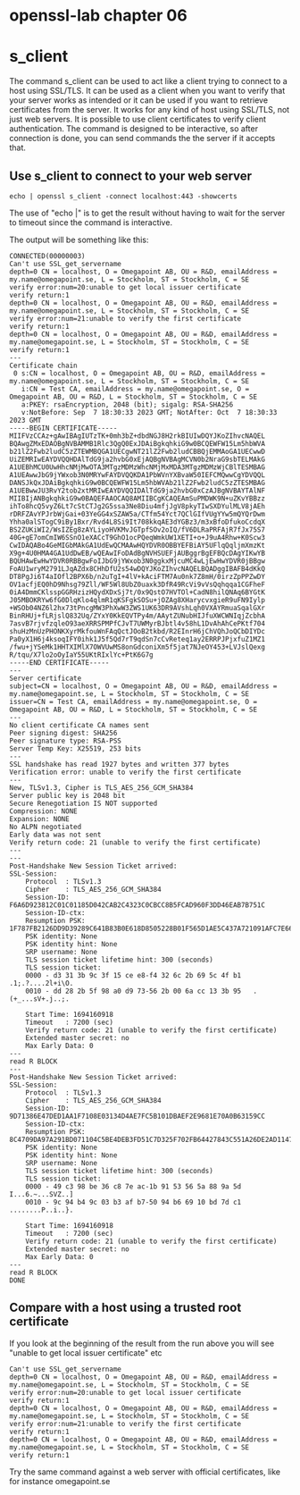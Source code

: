 # openssl-lab chapter 06

# s_client

The command s_client can be used to act like a client trying to connect to a host using SSL/TLS. It can be used as a client when you want to verify that your server works as intended or it can be used if you want to retrieve certificates from the server. It works for any kind of host using SSL/TLS, not just web servers.
It is possible to use client certificates to verify client authentication. 
The command is designed to be interactive, so after connection is done, you can send commands the the server if it accepts that.

## Use s_client to connect to your web server

`echo | openssl s_client -connect localhost:443 -showcerts`

The use of "echo |" is to get the result without having to wait for the server to timeout since the command is interactive.

The output will be something like this:

```shell
CONNECTED(00000003)
Can't use SSL_get_servername
depth=0 CN = localhost, O = Omegapoint AB, OU = R&D, emailAddress = my.name@omegapoint.se, L = Stockholm, ST = Stockholm, C = SE
verify error:num=20:unable to get local issuer certificate
verify return:1
depth=0 CN = localhost, O = Omegapoint AB, OU = R&D, emailAddress = my.name@omegapoint.se, L = Stockholm, ST = Stockholm, C = SE
verify error:num=21:unable to verify the first certificate
verify return:1
depth=0 CN = localhost, O = Omegapoint AB, OU = R&D, emailAddress = my.name@omegapoint.se, L = Stockholm, ST = Stockholm, C = SE
verify return:1
---
Certificate chain
 0 s:CN = localhost, O = Omegapoint AB, OU = R&D, emailAddress = my.name@omegapoint.se, L = Stockholm, ST = Stockholm, C = SE
   i:CN = Test CA, emailAddress = my.name@omegapoint.se, O = Omegapoint AB, OU = R&D, L = Stockholm, ST = Stockholm, C = SE
   a:PKEY: rsaEncryption, 2048 (bit); sigalg: RSA-SHA256
   v:NotBefore: Sep  7 18:30:33 2023 GMT; NotAfter: Oct  7 18:30:33 2023 GMT
-----BEGIN CERTIFICATE-----
MIIFVzCCAz+gAwIBAgIUTzTK+0mh3bZ+dbdNGJ8H2rkBIUIwDQYJKoZIhvcNAQEL
BQAwgZMxEDAOBgNVBAMMB1Rlc3QgQ0ExJDAiBgkqhkiG9w0BCQEWFW15Lm5hbWVA
b21lZ2Fwb2ludC5zZTEWMBQGA1UECgwNT21lZ2Fwb2ludCBBQjEMMAoGA1UECwwD
UiZEMRIwEAYDVQQHDAlTdG9ja2hvbG0xEjAQBgNVBAgMCVN0b2NraG9sbTELMAkG
A1UEBhMCU0UwHhcNMjMwOTA3MTgzMDMzWhcNMjMxMDA3MTgzMDMzWjCBlTESMBAG
A1UEAwwJbG9jYWxob3N0MRYwFAYDVQQKDA1PbWVnYXBvaW50IEFCMQwwCgYDVQQL
DANSJkQxJDAiBgkqhkiG9w0BCQEWFW15Lm5hbWVAb21lZ2Fwb2ludC5zZTESMBAG
A1UEBwwJU3RvY2tob2xtMRIwEAYDVQQIDAlTdG9ja2hvbG0xCzAJBgNVBAYTAlNF
MIIBIjANBgkqhkiG9w0BAQEFAAOCAQ8AMIIBCgKCAQEAmSuPMDWK9N+uZKvYBBzz
ihTo8hcQ5vyZ6Lt7cStCTJg2G5ssa3Ne8Diu4mfjJgV8pkyTIwSXDYulMLV8jAEh
rDRFZAvYPJrbWjGai+03YeGG4xSZAW5a/CTfm54Yct7QClGIfVUgYYw5mQYQrDwm
Yhha0alSTogC9iBy1Bxr/Rvd4L8Si9It708kkqAE3dYGBz3/m3xBfoDfukoCcdqX
BS2ZUKiWI2/WsIZEg8zAYLiyoHVKMvJGTpfSOv2oIQ/fV6DLRaPRFAjR7fJx75S7
40G+gE7omCmIW6SSnO1eXACcT9GhO1ocPQeqWmkUW1XETI+o+J9uA4Rhw+K0Scw3
CwIDAQABo4GeMIGbMAkGA1UdEwQCMAAwHQYDVR0OBBYEFBiAY5UFlqQqljmXmzKt
X9g+4U0HMA4GA1UdDwEB/wQEAwIFoDAdBgNVHSUEFjAUBggrBgEFBQcDAgYIKwYB
BQUHAwEwHwYDVR0RBBgwFoIJbG9jYWxob3N0ggkxMjcuMC4wLjEwHwYDVR0jBBgw
FoAU1wryM2791LJqAZdx8CHhDfU2s54wDQYJKoZIhvcNAQELBQADggIBAFB4dKkQ
DT8PgJi6T4aIOfl2BPX6b/n2uTgI+4lV+kAciFTM7Au0nk7Z8mH/0irzZpPPZwDY
OV1acfjEQ0hD9Nhsg79Zll/WF5Wl8UbZ0uaxk3DfR49RcVi9vVsQqhqqa1CGFheF
0iA4DmmCKlsspGGRHzizHQydXDxSj7t/0x9QstO7HVTOl+CadN8hilQNAq6BYGtK
J05MBOKRYw6fG0DlqKlo4qlmR1qKSFgkSOSu+jOZAg8XHarycvxgieR9uFN9Iylp
+WSOb04NZ6l2hx73tPncgMW3PhXwW3ZWS1UK63DR9AVshLqh0VXAYRmuaSqalGXr
BinRHUj+fLRjslQ832Uq/ZYxY0KkEQVTPy4m/AAytZUNubHIJfuXWCWNIqjZcbhA
7asvB7rjvfzqleO93aeXRRSPMPfCJvT7UWMyrBJbtl4v58hL1DvAhAhCePKtf704
shuHzMnUzPHONKXyrMkfouWnFAqQctJOoB2tkbd/R2EInrH6jChVQhJoQCbDIYDc
Pa0yX1H6j4ksoqIFY0ihk1J5f5Qd7rT9qdSn7cCvReteq1ay2ERRPJPjxfuZ1MZ1
/fwu+jYSeMk1HHTXIMlX7OWVUwMS8onGdconiXm5f5jat7NJeOY453+LVJslQexg
R/tqu/X7lo2oOyIaY55UKtRIxlYc+PtK6G7g
-----END CERTIFICATE-----
---
Server certificate
subject=CN = localhost, O = Omegapoint AB, OU = R&D, emailAddress = my.name@omegapoint.se, L = Stockholm, ST = Stockholm, C = SE
issuer=CN = Test CA, emailAddress = my.name@omegapoint.se, O = Omegapoint AB, OU = R&D, L = Stockholm, ST = Stockholm, C = SE
---
No client certificate CA names sent
Peer signing digest: SHA256
Peer signature type: RSA-PSS
Server Temp Key: X25519, 253 bits
---
SSL handshake has read 1927 bytes and written 377 bytes
Verification error: unable to verify the first certificate
---
New, TLSv1.3, Cipher is TLS_AES_256_GCM_SHA384
Server public key is 2048 bit
Secure Renegotiation IS NOT supported
Compression: NONE
Expansion: NONE
No ALPN negotiated
Early data was not sent
Verify return code: 21 (unable to verify the first certificate)
---
---
Post-Handshake New Session Ticket arrived:
SSL-Session:
    Protocol  : TLSv1.3
    Cipher    : TLS_AES_256_GCM_SHA384
    Session-ID: F6A6D923812C01C01185D042CAB2C4323C0CBCC8B5FCAD960F3DD46EAB7B751C
    Session-ID-ctx: 
    Resumption PSK: 1F787FB2126DD9D39289C641B83B0E618D8505228B01F565D1AE5C437A721091AFC7E66BD5D1A936091845C7D5FA6EE2
    PSK identity: None
    PSK identity hint: None
    SRP username: None
    TLS session ticket lifetime hint: 300 (seconds)
    TLS session ticket:
    0000 - d3 31 3b 9c 3f 15 ce e8-f4 32 6c 2b 69 5c 4f b1   .1;.?....2l+i\O.
    0010 - dd 28 2b 5f 98 a0 d9 73-56 2b 00 6a cc 13 3b 95   .(+_...sV+.j..;.

    Start Time: 1694160918
    Timeout   : 7200 (sec)
    Verify return code: 21 (unable to verify the first certificate)
    Extended master secret: no
    Max Early Data: 0
---
read R BLOCK
---
Post-Handshake New Session Ticket arrived:
SSL-Session:
    Protocol  : TLSv1.3
    Cipher    : TLS_AES_256_GCM_SHA384
    Session-ID: 9D71386E47DED1AA1F7108E03134D4AE7FC5B101DBAEF2E9681E70A0B63159CC
    Session-ID-ctx: 
    Resumption PSK: 8C4709DA97A291BD071104C5BE4DEB3FD51C7D325F702FB64427843C551A26DE2AD114796E1B8C3B8EE1EA119564A4D1
    PSK identity: None
    PSK identity hint: None
    SRP username: None
    TLS session ticket lifetime hint: 300 (seconds)
    TLS session ticket:
    0000 - 49 c3 98 be 36 c8 7e ac-1b 91 53 56 5a 88 9a 5d   I...6.~...SVZ..]
    0010 - 9c 94 b4 9c 03 b3 af b7-50 94 b6 69 10 bd 7d c1   ........P..i..}.

    Start Time: 1694160918
    Timeout   : 7200 (sec)
    Verify return code: 21 (unable to verify the first certificate)
    Extended master secret: no
    Max Early Data: 0
---
read R BLOCK
DONE
```

## Compare with a host using a trusted root certificate

If you look at the beginning of the result from the run above you will see "unable to get local issuer certificate" etc

```shell
Can't use SSL_get_servername
depth=0 CN = localhost, O = Omegapoint AB, OU = R&D, emailAddress = my.name@omegapoint.se, L = Stockholm, ST = Stockholm, C = SE
verify error:num=20:unable to get local issuer certificate
verify return:1
depth=0 CN = localhost, O = Omegapoint AB, OU = R&D, emailAddress = my.name@omegapoint.se, L = Stockholm, ST = Stockholm, C = SE
verify error:num=21:unable to verify the first certificate
verify return:1
depth=0 CN = localhost, O = Omegapoint AB, OU = R&D, emailAddress = my.name@omegapoint.se, L = Stockholm, ST = Stockholm, C = SE
verify return:1
```

Try the same command against a web server with official certificates, like for instance omegapoint.se
